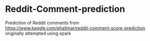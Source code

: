 # Reddit-Comment-prediction

Prediction of Reddit comments from https://www.kaggle.com/ehallmar/reddit-comment-score-prediction originally attempted using spark
